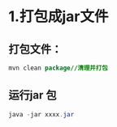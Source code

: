 # 1.打包成jar文件

## 打包文件：
```java
mvn clean package//清理并打包
```
## 运行jar 包
```java
java -jar xxxx.jar
```

# 